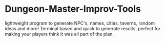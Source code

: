 # Dungeon-Master-Improv-Tools
lightweight program to generate NPC's, names, cities, taverns, random ideas and more! Terminal based and quick to generate results, perfect for making your players think it was all part of the plan.
